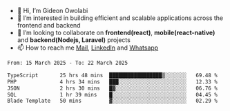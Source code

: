 - 👋 Hi, I’m Gideon Owolabi
- 👀 I’m interested in building efficient and scalable applications across the frontend and backend
- 💞️ I’m looking to collaborate on <b>frontend(react)</b>, <b>mobile(react-native)</b> and <b>backend(Nodejs, Laravel)</b> projects
- 📫 How to reach me <a href="mailto:gideoniyin2021@gmail.com">Mail</a>, <a href="https://www.linkedin.com/in/gideon-owolabi-9b667a232/">LinkedIn</a> and <a href="https://wa.me/2348055377085">Whatsapp</a>

<!---
gude1/gude1 is a ✨ special ✨ repository because its `README.md` (this file) appears on your GitHub profile.
You can click the Preview link to take a look at your changes.
--->

<!--START_SECTION:waka-->

```txt
From: 15 March 2025 - To: 22 March 2025

TypeScript       25 hrs 48 mins  █████████████████▒░░░░░░░   69.48 %
PHP              4 hrs 34 mins   ███░░░░░░░░░░░░░░░░░░░░░░   12.33 %
JSON             2 hrs 30 mins   █▓░░░░░░░░░░░░░░░░░░░░░░░   06.76 %
SQL              1 hr 39 mins    █░░░░░░░░░░░░░░░░░░░░░░░░   04.45 %
Blade Template   50 mins         ▓░░░░░░░░░░░░░░░░░░░░░░░░   02.29 %
```

<!--END_SECTION:waka-->
